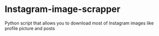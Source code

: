 # Instagram-image-scrapper
Python script that allows you to download most of Instagram images like profile picture and posts 
